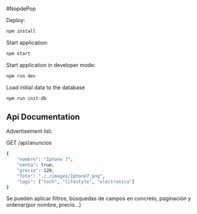 #NopdePop

Deploy:

```sh
npm install
```

Start application:

```sh
npm start
```

Start application in developer mode:

```sh
npm run dev
```

Load initial data to the database
```sh
npm run init-db
```

## Api Documentation

Advertisement list:

GET /api/anuncios
```sh
{ 
    "nombre": "Iphone 7",
    "venta": true,
    "precio": 120,
    "foto": "././images/Iphone7.png",
    "tags": ["tech", "lifestyle", "electronica"]
}
```


Se pueden aplicar filtros, búsquedas de campos en concreto, paginación y ordenar(por nombre, precio...)